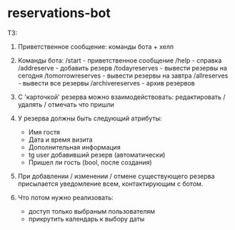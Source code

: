 # reservations-bot

ТЗ:

1. Приветственное сообщение: команды бота + хелп

2. Команды бота:
    /start - приветственное сообщение
    /help - справка
    /addreserve - добавить резерв
    /todayreserves - вывести резервы на сегодня
    /tomorrowreserves - вывести резервы на завтра
    /allreserves - вывести все резервы
    /archivereserves - архив резервов

3. С 'карточкой' резерва можно взаимодействовать: редактировать / удалять / отмечать что пришли

4. У резерва должны быть следующий атрибуты:
    - Имя гостя
    - Дата и время визита
    - Дополнительная информация
    - tg user добавивший резерв (автоматически)
    - Пришел ли гость (bool, после создания)

5. При добавлении / изменении / отмене существующего резерва присылается уведомление всем, контактирующим с ботом.

6. Что потом нужно реализовать:
   - доступ только выбраным пользователям
   - прикрутить календарь к выбору даты